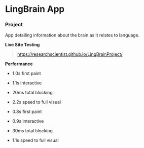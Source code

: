 # LingBrain App

### Project

App detailing information about the brain as it relates to language.

**Live Site Testing**

> https://researchscientist.github.io/LingBrainProject/

**Performance**

- 1.0s first paint
- 1.1s interactive
- 20ms total blocking
- 2.2s speed to full visual

- 0.8s first paint
- 0.9s interactive
- 30ms total blocking
- 1.1s speed to full visual
